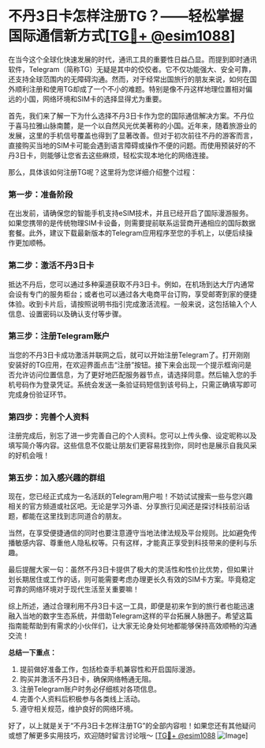 # 不丹3日卡怎样注册TG？——轻松掌握国际通信新方式[[TG💪+ @esim1088](https://t.me/s/esim1088)]

在当今这个全球化快速发展的时代，通讯工具的重要性日益凸显。而提到即时通讯软件，Telegram（简称TG）无疑是其中的佼佼者。它不仅功能强大、安全可靠，还支持全球范围内的无障碍沟通。然而，对于经常出国旅行的朋友来说，如何在国外顺利注册和使用TG却成了一个不小的难题。特别是像不丹这样地理位置相对偏远的小国，网络环境和SIM卡的选择显得尤为重要。

首先，我们来了解一下为什么选择不丹3日卡作为您的国际通信解决方案。不丹位于喜马拉雅山脉南麓，是一个以自然风光优美著称的小国。近年来，随着旅游业的发展，这里的手机信号覆盖也得到了显著改善。但对于初次前往不丹的游客而言，直接购买当地的SIM卡可能会遇到语言障碍或操作不便的问题。而使用预装好的不丹3日卡，则能够让您省去这些麻烦，轻松实现本地化的网络连接。

那么，具体该如何注册TG呢？这里将为您详细介绍整个过程：

### 第一步：准备阶段

在出发前，请确保您的智能手机支持eSIM技术，并且已经开启了国际漫游服务。如果您携带的是传统物理SIM卡设备，则需要提前联系运营商开通相应的国际数据套餐。此外，建议下载最新版本的Telegram应用程序至您的手机上，以便后续操作更加顺畅。

### 第二步：激活不丹3日卡

抵达不丹后，您可以通过多种渠道获取不丹3日卡。例如，在机场到达大厅内通常会设有专门的服务柜台；或者也可以通过各大电商平台订购，享受邮寄到家的便捷体验。收到卡片后，请按照说明书指引完成激活流程。一般来说，这包括输入个人信息、设置密码以及确认支付等步骤。

### 第三步：注册Telegram账户

当您的不丹3日卡成功激活并联网之后，就可以开始注册Telegram了。打开刚刚安装好的TG应用，在欢迎界面点击“注册”按钮。接下来会出现一个提示框询问是否允许访问位置信息，为了更好地匹配服务器节点，请选择同意。然后输入您的手机号码作为登录凭证。系统会发送一条验证码短信到该号码上，只需正确填写即可完成身份验证环节。

### 第四步：完善个人资料

注册完成后，别忘了进一步完善自己的个人资料。您可以上传头像、设定昵称以及填写简介等内容。这些信息不仅能让朋友们更容易找到你，同时也是展示自我风采的好机会哦！

### 第五步：加入感兴趣的群组

现在，您已经正式成为一名活跃的Telegram用户啦！不妨试试搜索一些与您兴趣相关的官方频道或社区吧。无论是学习外语、分享旅行见闻还是探讨科技前沿话题，都能在这里找到志同道合的朋友。

当然，在享受便捷通信的同时也要注意遵守当地法律法规及平台规则。比如避免传播敏感内容、尊重他人隐私权等。只有这样，才能真正享受到科技带来的便利与乐趣。

最后提醒大家一句：虽然不丹3日卡提供了极大的灵活性和性价比优势，但如果计划长期居住或工作的话，则可能需要考虑办理更长久有效的SIM卡方案。毕竟稳定可靠的网络环境对于现代生活至关重要嘛！

综上所述，通过合理利用不丹3日卡这一工具，即便是初来乍到的旅行者也能迅速融入当地的数字生态系统，并借助Telegram这样的平台拓展人脉圈子。希望这篇指南能帮助到有需求的小伙伴们，让大家无论身处何地都能够保持高效顺畅的沟通交流！

**总结一下重点：**
1. 提前做好准备工作，包括检查手机兼容性和开启国际漫游。
2. 购买并激活不丹3日卡，确保网络畅通无阻。
3. 注册Telegram账户时务必仔细核对各项信息。
4. 完善个人资料后积极参与各类线上活动。
5. 遵守相关规范，维护良好的网络环境。

好了，以上就是关于“不丹3日卡怎样注册TG”的全部内容啦！如果您还有其他疑问或想了解更多实用技巧，欢迎随时留言讨论哦～ [[TG💪+ @esim1088](https://t.me/s/esim1088) ![Image](https://i.postimg.cc/4NQfJmqS/Snipaste-2025-05-13-00-14-12.png)]